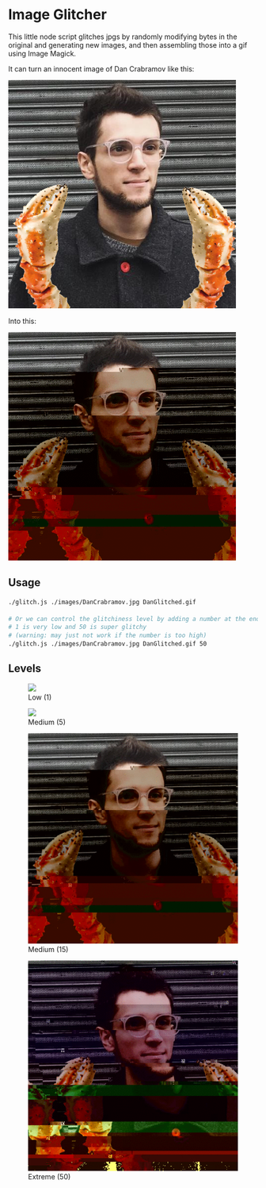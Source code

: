 # Image Glitcher

This little node script glitches jpgs by randomly modifying bytes in the original and generating new images, and then assembling those into a gif using Image Magick.

It can turn an innocent image of Dan Crabramov like this:

<img src="./images/DanCrabrmov.jpg">

Into this:

<img src="./images/dan_high.gif">

## Usage

```bash
./glitch.js ./images/DanCrabramov.jpg DanGlitched.gif

# Or we can control the glitchiness level by adding a number at the end
# 1 is very low and 50 is super glitchy
# (warning: may just not work if the number is too high)
./glitch.js ./images/DanCrabramov.jpg DanGlitched.gif 50
```

## Levels

<figure class="image">
  <img src="./images/dan_low.gif">
  <figcaption>Low (1)</figcaption>
</figure>

<figure class="image">
  <img src="./images/dan_med.gif">
  <figcaption>Medium (5)</figcaption>
</figure>

<figure class="image">
  <img src="./images/dan_high.gif">
  <figcaption>Medium (15)</figcaption>
</figure>

<figure class="image">
  <img src="./images/dan_extreme.gif">
  <figcaption>Extreme (50)</figcaption>
</figure>